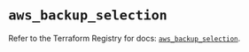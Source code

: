 # `aws_backup_selection`

Refer to the Terraform Registry for docs: [`aws_backup_selection`](https://registry.terraform.io/providers/hashicorp/aws/5.79.0/docs/resources/backup_selection).

